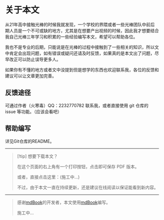 # 关于本文

从21年高中接触光棒的时候我就发现，一个学校的界隈或者一些光棒团队中前后期人员是一个不可或缺的地方，尤其是在想要产出视频的时候，因此我才想要结合我自己光棒三年学习和积累的一些经验编写本文，希望可以帮助各位。

我也不是专业的后期，只能说是在光棒的过程中接触到了一些相关的知识，所以文中肯定会出现问题，如有错误或疑问还请及时反馈，如果真的是本文出了问题，尽早改正可以防止误导更多人。

如果你有不懂的地方或者文中没提到但是想学的东西也欢迎联系我，各位的反馈和建议可以让文章更加完善。



## 反馈途径

可通过作者（火寒毒）QQ：2232770782 联系我，或者直接使用 git 仓库的 issue 等功能。（应该会看吧）



## 帮助编写

详见Git仓库的README。

------

> [!tip] 想要下载本文？
>
> 在这个页面的右上角有一个打印按钮，点击即可保存 PDF 版本。
>
> 或者，直接点击这里：(施工中...)
>
> 不过，由于本文一直在持续更新，还是建议在线阅读以保证能看到新内容。

------

> 感谢[mdBook](https://github.com/rust-lang/mdBook)的开发者，本文使用[mdBook](https://github.com/rust-lang/mdBook)编写。
>
> 施工中...
